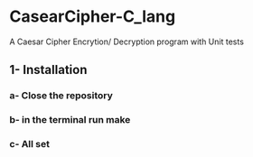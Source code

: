 # CasearCipher-C_lang
A Caesar Cipher Encrytion/ Decryption program with Unit tests
## 1- Installation
### a- Close the repository
### b- in the terminal run **make**
### c- All set
